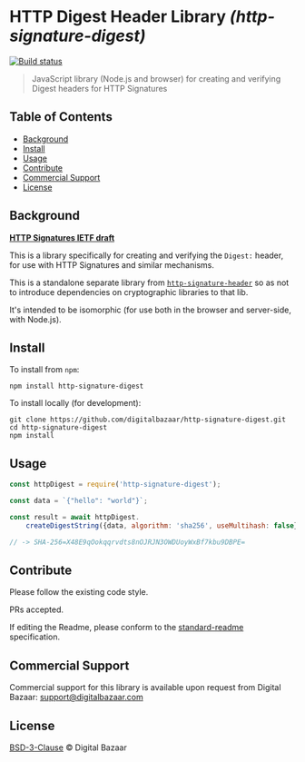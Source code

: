 # HTTP Digest Header Library _(http-signature-digest)_

[![Build status](https://img.shields.io/travis/digitalbazaar/http-signature-digest.svg)](https://travis-ci.org/digitalbazaar/http-signature-digest)

> JavaScript library (Node.js and browser) for creating and verifying Digest headers for HTTP Signatures

## Table of Contents

- [Background](#background)
- [Install](#install)
- [Usage](#usage)
- [Contribute](#contribute)
- [Commercial Support](#commercial-support)
- [License](#license)

## Background

**[HTTP Signatures IETF draft](https://tools.ietf.org/html/draft-cavage-http-signatures)**

This is a library specifically for creating and verifying the `Digest:` header,
for use with HTTP Signatures and similar mechanisms.

This is a standalone separate library from 
[`http-signature-header`](https://github.com/digitalbazaar/http-signature-header)
so as not to introduce dependencies on cryptographic libraries to that lib.

It's intended to be isomorphic (for use both in the browser and server-side, with
Node.js).

## Install

To install from `npm`:

```
npm install http-signature-digest
```

To install locally (for development):

```
git clone https://github.com/digitalbazaar/http-signature-digest.git
cd http-signature-digest
npm install
```

## Usage

```js
const httpDigest = require('http-signature-digest');

const data = `{"hello": "world"}`;

const result = await httpDigest.
    createDigestString({data, algorithm: 'sha256', useMultihash: false});

// -> SHA-256=X48E9qOokqqrvdts8nOJRJN3OWDUoyWxBf7kbu9DBPE=
```

## Contribute

Please follow the existing code style.

PRs accepted.

If editing the Readme, please conform to the
[standard-readme](https://github.com/RichardLitt/standard-readme) specification.

## Commercial Support

Commercial support for this library is available upon request from
Digital Bazaar: support@digitalbazaar.com

## License

[BSD-3-Clause](LICENSE.md) © Digital Bazaar
